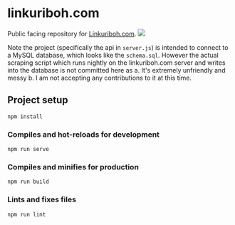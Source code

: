 # linkuriboh.com
Public facing repository for [Linkuriboh.com](http://linkuriboh.com).
![](https://i.imgur.com/1G0s0i2.png)

Note the project (specifically the api in `server.js`) is intended to connect to a MySQL database, which looks like the `schema.sql`.
However the actual scraping script which runs nightly on the linkuriboh.com server and writes into the database is not committed here as a. It's extremely unfriendly and messy b. I am not accepting any contributions to it at this time.

## Project setup
```
npm install
```

### Compiles and hot-reloads for development
```
npm run serve
```

### Compiles and minifies for production
```
npm run build
```

### Lints and fixes files
```
npm run lint
```

